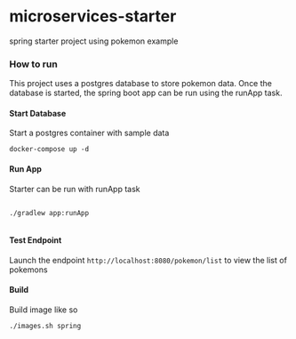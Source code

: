 # microservices-starter
spring starter project using pokemon example

### How to run
This project uses a postgres database to store pokemon data. Once the database is started,
the spring boot app can be run using the runApp task. 

#### Start Database
Start a postgres container with sample data

```shell 
docker-compose up -d
```

#### Run App
Starter can be run with runApp task
```shell

./gradlew app:runApp 


```

#### Test Endpoint
Launch the endpoint ```http://localhost:8080/pokemon/list``` to view the list of pokemons

#### Build

Build image like so
```
./images.sh spring
```




